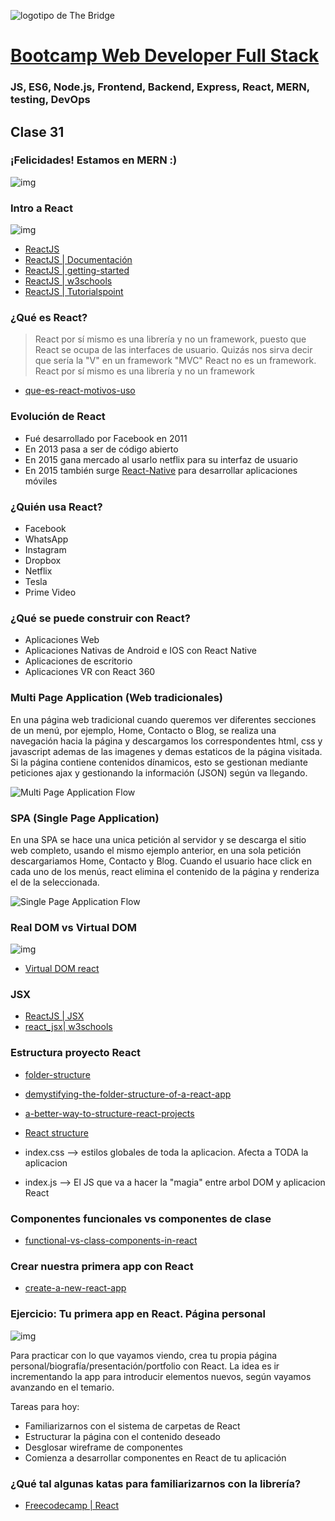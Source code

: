![logotipo de The Bridge](https://user-images.githubusercontent.com/27650532/77754601-e8365180-702b-11ea-8bed-5bc14a43f869.png  "logotipo de The Bridge")


# [Bootcamp Web Developer Full Stack](https://www.thebridge.tech/bootcamps/bootcamp-fullstack-developer/)
### JS, ES6, Node.js, Frontend, Backend, Express, React, MERN, testing, DevOps

## Clase 31

### ¡Felicidades! Estamos en MERN :) 

![img](../../assets/react/clase31/mern.png)

### Intro a React

![img](../../assets/react/clase31/react.png)

- [ReactJS](https://es.reactjs.org/)
- [ReactJS | Documentación](https://es.reactjs.org/docs/getting-started.html)
- [ReactJS | getting-started](https://create-react-app.dev/docs/getting-started/)
- [ReactJS | w3schools](https://www.w3schools.com/react/)
- [ReactJS | Tutorialspoint](https://www.tutorialspoint.com/reactjs/index.htm)

### ¿Qué es React?

> React por sí mismo es una librería y no un framework, puesto que React se ocupa de las interfaces de usuario. Quizás nos sirva decir que sería la "V" en un framework "MVC"
React no es un framework.  React por sí mismo es una librería y no un framework 
- [que-es-react-motivos-uso](https://desarrolloweb.com/articulos/que-es-react-motivos-uso.html)


### Evolución de React
- Fué desarrollado por Facebook en 2011
- En 2013 pasa a ser de código abierto
- En 2015 gana mercado al usarlo netflix para su interfaz de usuario
- En 2015 también surge [React-Native](https://reactnative.dev/) para desarrollar aplicaciones móviles 

### ¿Quién usa React?
- Facebook
- WhatsApp
- Instagram
- Dropbox
- Netflix
- Tesla
- Prime Video

### ¿Qué se puede construir con React?
- Aplicaciones Web
- Aplicaciones Nativas de Android e IOS con React Native 
- Aplicaciones de escritorio
- Aplicaciones VR con React 360

### Multi Page Application (Web tradicionales)

En una página web tradicional cuando queremos ver diferentes secciones de un menú, por ejemplo, Home, Contacto o Blog, se realiza una navegación hacia la página y descargamos los correspondentes html, css y javascript ademas de las imagenes y demas estaticos de la página visitada. Si la página contiene contenidos dínamicos, esto se gestionan mediante peticiones ajax y gestionando la información (JSON) según va llegando.

![Multi Page Application Flow](https://www.solveit.pl/solveit/wp-content/uploads/2019/05/16052019-mpa.jpg)

### SPA (Single Page Application)

En una SPA se hace una unica petición al servidor y se descarga el sitio web completo, usando el mismo ejemplo anterior, en una sola petición descargariamos Home, Contacto y Blog. Cuando el usuario hace click en cada uno de los menús, react elimina el contenido de la página y renderiza el de la seleccionada.


![Single Page Application Flow](https://www.solveit.pl/solveit/wp-content/uploads/2019/05/16052019-spa.jpg)



### Real DOM vs Virtual DOM 

![img](../../assets/react/clase31/virtualdom.png) 

- [Virtual DOM react](https://medium.com/@ger86/y-eso-del-virtual-dom-de-react-qu%C3%A9-es-3feed6366925)


### JSX
- [ReactJS | JSX](https://es.reactjs.org/docs/introducing-jsx.html)
- [react_jsx| w3schools](https://www.w3schools.com/react/react_jsx.asp)

### Estructura proyecto React
- [folder-structure](https://create-react-app.dev/docs/folder-structure)
- [demystifying-the-folder-structure-of-a-react-app](https://medium.com/swlh/demystifying-the-folder-structure-of-a-react-app-c60b29d90836)
- [a-better-way-to-structure-react-projects](https://www.freecodecamp.org/news/a-better-way-to-structure-react-projects/)
- [React structure](https://es.reactjs.org/docs/faq-structure.html)

- index.css --> estilos globales de toda la aplicacion. Afecta a TODA la aplicacion
- index.js --> El JS que va a hacer la "magia" entre arbol DOM y aplicacion React


### Componentes funcionales vs componentes de clase

- [functional-vs-class-components-in-react](https://medium.com/@Zwenza/functional-vs-class-components-in-react-231e3fbd7108)


### Crear nuestra primera app con React

- [create-a-new-react-app](https://es.reactjs.org/docs/create-a-new-react-app.html)


### Ejercicio: Tu primera app en React. Página personal

![img](../../assets/react/clase31/codingmeme.gif)

Para practicar con lo que vayamos viendo, crea tu propia página personal/biografía/presentación/portfolio con React. La idea es ir incrementando la app para introducir elementos nuevos, según vayamos avanzando en el temario.

Tareas para hoy:
- Familiarizarnos con el sistema de carpetas de React
- Estructurar la página con el contenido deseado
- Desglosar wireframe de componentes
- Comienza a desarrollar componentes en React de tu aplicación

### ¿Qué tal algunas katas para familiarizarnos con la librería?
- [Freecodecamp | React](https://www.freecodecamp.org/learn/front-end-libraries/react/)